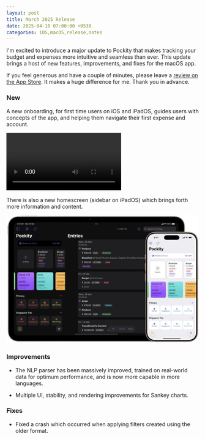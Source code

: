 ```yaml
---
layout: post
title: March 2025 Release
date: 2025-04-10 07:00:00 +0530
categories: iOS,macOS,release,notes
---
```


I'm excited to introduce a major update to Pockity that makes tracking your budget and expenses more intuitive and seamless than ever. This update brings a host of new features, improvements, and fixes for the macOS app.

If you feel generous and have a couple of minutes, please leave a [review on the App Store](https://apps.apple.com/app/id1475098830?action=write-review). It makes a huge difference for me. Thank you in advance.

### New 

A new onboarding, for first time users on iOS and iPadOS, guides users with concepts of the app, and helping them navigate their first expense and account.

<video class="player" controls>
  <source src="/assets/images/posts/20250410/onboarding.mp4" type="video/webm" />
  <source src="/assets/images/posts/20250410/onboarding.mp4" type="video/mp4" />
</video>

There is also a new homescreen (sidebar on iPadOS) which brings forth more information and content.

![New Sidebar and Homescreen on iOS](/assets/images/posts/20250410/homescreen.jpeg)

### Improvements

- The NLP parser has been massively improved, trained on real-world data for optimum performance, and is now more capable in more languages.

- Multiple UI, stability, and rendering improvements for Sankey charts.

### Fixes

- Fixed a crash which occurred when applying filters created using the older format.